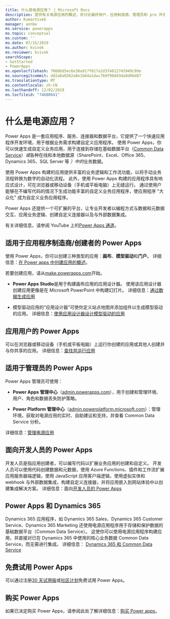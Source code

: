 ```yaml
---
title: 什么是电源应用？ | Microsoft Docs
description: 提供有关电源应用的概述，并讨论最终用户、应用制造商、管理员和 pro 开发人员如何使用 Power Apps。
author: KumarVivek
manager: annbe
ms.service: powerapps
ms.topic: conceptual
ms.custom: ''
ms.date: 07/15/2019
ms.author: kvivek
ms.reviewer: kvivek
searchScope:
- GetStarted
- PowerApps
ms.openlocfilehash: 70086d5ec6e30a917f817a2d3f4012745949c99e
ms.sourcegitcommit: dd2a8a0362a8e1b64a1dac7b9f98d43da8d0bd87
ms.translationtype: MT
ms.contentlocale: zh-CN
ms.lasthandoff: 12/02/2019
ms.locfileid: "74680641"
---
```

# <a name="what-is-power-apps"></a>什么是电源应用？

Power Apps 是一套应用程序、服务、连接器和数据平台，它提供了一个快速应用程序开发环境，用于根据业务需求构建自定义应用程序。 使用 Power Apps，你可以快速生成自定义业务应用，用于连接到存储在基础数据平台（[Common Data Service](/powerapps/maker/common-data-service/data-platform-intro)）*或*各种在线和本地数据源（SharePoint、Excel、Office 365、Dynamics 365、SQL Server 等 *）中的*业务数据。 

使用 Power Apps 构建的应用提供丰富的业务逻辑和工作流功能，以将手动业务流程转换为数字的自动化流程。 此外，使用 Power Apps 构建的应用程序具有响应式设计，可在浏览器或移动设备（手机或平板电脑）上无缝运行。 通过使用户能够在不编写代码的情况下生成功能丰富的自定义业务应用程序，使应用程序 "大众化" 成为自定义业务应用程序。

Power Apps 还提供一个可扩展的平台，让专业开发者以编程方式与数据和元数据交互、应用业务逻辑、创建自定义连接器以及与外部数据集成。

有关详细信息，请参阅 YouTube 上的[Power Apps 通道](https://www.youtube.com/channel/UCGfWR2ekfRFckLjev6eQYLg)。

## <a name="power-apps-for-app-makerscreators"></a>适用于应用程序制造商/创建者的 Power Apps

使用 Power Apps，你可以创建三种类型的应用：**画布**、**模型驱动**和**门户**。 详细信息：[在 Power apps 中创建应用的概述](maker/index.md)。

若要创建应用，请从[make.powerapps.com](https://make.powerapps.com)开始。

- **Power Apps Studio**是用于构建画布应用的应用设计器。 使用该应用设计器创建应用更像是在 Microsoft PowerPoint 中构建幻灯片。 详细信息：[通过数据生成应用](/powerapps/maker/canvas-apps/data-platform-create-app)  

- 模型驱动应用的“应用设计器”可使你定义站点地图并添加组件以生成模型驱动的应用。 详细信息：[使用应用设计器设计模型驱动的应用](maker/model-driven-apps/design-custom-business-apps-using-app-designer.md)

## <a name="power-apps-for-app-users"></a>应用用户的 Power Apps

可以在浏览器或移动设备（手机或平板电脑）上运行你创建的应用或其他人创建并与你共享的应用。 详细信息：[查找并运行应用](user/index.md)

## <a name="power-apps-for-admins"></a>适用于管理员的 Power Apps

Power Apps 管理员可使用：

- **Power Apps 管理中心**（[admin.powerapps.com](https://admin.powerapps.com)），用于创建和管理环境、用户、角色和数据丢失防护策略。 

- **Power Platform 管理中心**（[admin.powerplatform.microsoft.com](https://admin.powerplatform.microsoft.com)）：管理环境，获取对电源应用的实时、自助建议和支持，并查看 Common Data Service 分析。 

详细信息：[管理电源应用](/power-platform/admin/admin-guide)

## <a name="power-apps-for-developers"></a>面向开发人员的 Power Apps

开发人员是指应用创建者，可以编写代码以扩展业务应用的创建和自定义。 开发人员可以使用代码创建数据和元数据，使用 Azure Functions、插件和工作流扩展应用服务器端逻辑，使用 JavaScript 应用客户端逻辑，使用虚拟实体和 webhook 与外部数据集成，构建自定义连接器，并将应用嵌入到网站体验中以创建集成解决方案。 详细信息：面向[开发人员的 Power Apps](/powerapps/#pivot=home&panel=developer)

## <a name="power-apps-and-dynamics-365"></a>Power Apps 和 Dynamics 365

Dynamics 365 应用程序，如 Dynamics 365 Sales、Dynamics 365 Customer Service、Dynamics 365 Marketing 还使用电源应用程序用于存储和保护数据的基础数据平台（Common Data Service）。 这使你可以使用电源应用程序构建应用，并直接对已在 Dynamics 365 中使用的核心业务数据 Common Data Service，而无需进行集成。 详细信息： [Dynamics 365 和 Common Data Service](maker/common-data-service/data-platform-intro.md#dynamics-365-and-common-data-service)

## <a name="try-power-apps-for-free"></a>免费试用 Power Apps

可以通过注册[30 天试用版](maker/signup-for-powerapps.md)或[社区计划](maker/dev-community-plan.md)免费试用 Power Apps。

## <a name="purchase-power-apps"></a>购买 Power Apps

如果已决定购买 Power Apps，请参阅此处了解详细信息：[购买 Power apps](/power-platform/admin/signup-for-powerapps-admin)。
